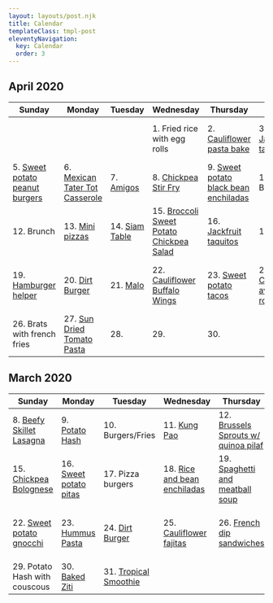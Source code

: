 ```yaml
---
layout: layouts/post.njk
title: Calendar
templateClass: tmpl-post
eleventyNavigation:
  key: Calendar
  order: 3
---
```


## April 2020

| Sunday                                                               | Monday                                                              | Tuesday                                                         | Wednesday                                                                                       | Thursday                                                                           | Friday                                                       | Saturday                                                                                              |
| -------------------------------------------------------------------- | ------------------------------------------------------------------- | --------------------------------------------------------------- | ----------------------------------------------------------------------------------------------- | ---------------------------------------------------------------------------------- | ------------------------------------------------------------ | ----------------------------------------------------------------------------------------------------- |
|                                                                      |                                                                     |                                                                 | 1. Fried rice with egg rolls                                                                    | 2. [Cauliflower pasta bake](/posts/vegan-cauliflower-parmesan-pasta-bake)          | 3. [Jackfruit tacos](/posts/jackfruit-tacos)                 | 4. [Black bean plantain bowl](/posts/roasted-plantain-black-bean-vegan-bowl)                          |
| 5. [Sweet potato peanut burgers](/posts/sweet-potato-peanut-burgers) | 6. [Mexican Tater Tot Casserole](vegan-mexican-tater-tot-casserole) | 7. [Amigos](https://www.facebook.com/AmigosMexicanGrillAnkeny/) | 8. [Chickpea Stir Fry](vegan-chickpea-stirfry-bowl)                                             | 9. [Sweet potato black bean enchiladas](/posts/sweet-potato-black-bean-enchiladas) | 10. Burgers                                                  | 11. [Cauliflower Bolognese](/posts/cauliflower-bolognese-sauce/)                                      |
| 12. Brunch                                                           | 13. [Mini pizzas](/posts/mini-pizza)                                | 14. [Siam Table](http://siamtable.com/)                         | 15. [Broccoli Sweet Potato Chickpea Salad](/posts/roasted-broccoli-sweet-potato-chickpea-salad) | 16. [Jackfruit taquitos](/posts/jackfruit-taquitos)                                | 17. Grill                                                    | 18. [Roasted vegetables with couscous](/posts/roasted-vegetables-with-couscous/)                      |
| 19. [Hamburger helper](/posts/one-pot-hamburger-helper/)             | 20. [Dirt Burger](https://www.dirtburger.us)                        | 21. [Malo](https://malodesmoines.com/)                          | 22. [Cauliflower Buffalo Wings](/posts/cauliflower-buffalo-wings/)                              | 23. [Sweet potato tacos](/posts/sweet-potato-tacos/)                               | 24. [Cucumber avocado rolls](/posts/cucumber-avocado-rolls/) | 25. [Brussels sprouts with apples](/posts/roasted-brussels-sprouts-and-apples-with-carmelized-onions) |
| 26. Brats with french fries                                          | 27. [Sun Dried Tomato Pasta](/posts/sun-dried-tomato-pesto-pasta)   | 28.                                                             | 29.                                                                                             | 30.                                                                                |                                                              |                                                                                                       |

## March 2020

| Sunday                                                                    | Monday                                              | Tuesday                                                                                              | Wednesday                                                       | Thursday                                                                      | Friday                                                                                     | Saturday                                           |
| ------------------------------------------------------------------------- | --------------------------------------------------- | ---------------------------------------------------------------------------------------------------- | --------------------------------------------------------------- | ----------------------------------------------------------------------------- | ------------------------------------------------------------------------------------------ | -------------------------------------------------- |
| 8. [Beefy Skillet Lasagna](/posts/beefy-skillet-lasagna/)                 | 9. [Potato Hash](/posts/potato-hash)                | 10. Burgers/Fries                                                                                    | 11. [Kung Pao](/posts/kung-pao-cauliflower-stir-fry/)           | 12. [Brussels Sprouts w/ quinoa pilaf](/posts/brussels-sprouts-quinoa-pilaf/) | 13. [Tofu nuggets](/posts/vegan-ranch-chicken-nuggets/)                                    | 14.                                                |
| 15. [Chickpea Bolognese](/posts/chickpea-bolognese)                       | 16. [Sweet potato pitas](/posts/sweet-potato-pitas) | 17. Pizza burgers                                                                                    | 18. [Rice and bean enchiladas](/posts/rice-and-bean-enchiladas) | 19. [Spaghetti and meatball soup](/posts/spaghetti-and-meatball-soup)         | 20. [Brussels Sprouts](best-brussels-sprouts)                                              | 21. [Pizza](https://www.dominos.com)               |
| 22. [Sweet potato gnocchi](/posts/sweet-potato-gnocchi-with-sage-butter/) | 23. [Hummus Pasta](/posts/hummus-pasta)             | 24. [Dirt Burger](https://www.dirtburger.us)                                                         | 25. [Cauliflower fajitas](/posts/cauliflower-fajitas/)          | 26. [French dip sandwiches](/posts/vegan-french-dip-sandwiches/)              | 27 [Pancakes](/posts/vegan-pancakes), sausage, [roasted potatoes](/posts/roasted-potatoes) | 28. [Taco Casserole](/posts/vegan-taco-casserole/) |
| 29. Potato Hash with couscous                                             | 30. [Baked Ziti](/posts/vegan-baked-ziti)           | 31. [Tropical Smoothie](https://locations.tropicalsmoothiecafe.com/ia/ankeny/1620-north-ankeny-blvd) |
